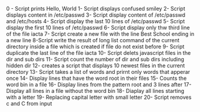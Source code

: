 0 - Script prints Hello, World
1- Script displays confused smiley
2- Script displays content in /etc/passwd
3- Script display content of /etc/passwd and /etc/hosts
4- Script display the last 10 lines of /etc/passwd
5- Script display the first 10 lines of /etc/passwd
6- Script display only thw third line of the file iacta
7- Script create a new file with the line Best School ending in a new line
8-Script write the result of long list command of the current directory inside a file which is created if file do not exist before
9- Script duplicate the last line of the file iacta
10- Script delets javascript files in the dir and sub dirs
11- Script count the number of dir and sub dirs including hidden dir
12- creates a script that displays 10 newest files in the current directory
13- Script takes a list of words and prirnt only words that apperar once
14- Display lines that have the word root in their files
15- Counts the word bin in a file
16- Display lines from the pattern root and 3 lines after
17- Display all lines in a file without the word bin
18- Diaplay all lines starting with a letter
19- Replacing capital letter with small letter
20- Script removes c and C from input
